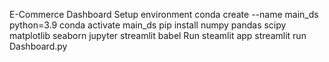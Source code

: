 E-Commerce Dashboard
Setup environment
conda create --name main_ds python=3.9
conda activate main_ds
pip install numpy pandas scipy matplotlib seaborn jupyter streamlit babel
Run steamlit app
streamlit run Dashboard.py

